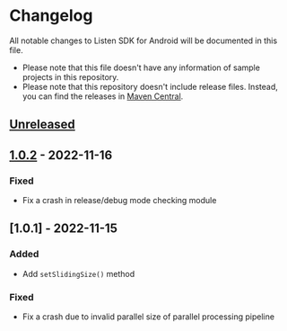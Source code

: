 # Changelog

All notable changes to Listen SDK for Android will be documented in this file.

- Please note that this file doesn't have any information of sample projects in this repository.
- Please note that this repository doesn't include release files. Instead, you can find the releases in [Maven Central](https://central.sonatype.dev/namespace/com.deeplyinc.listen.sdk).




## [Unreleased]



## [1.0.2] - 2022-11-16

### Fixed

- Fix a crash in release/debug mode checking module



## [1.0.1] - 2022-11-15

### Added

- Add `setSlidingSize()` method

### Fixed

- Fix a crash due to invalid parallel size of parallel processing pipeline





[unreleased]: https://github.com/deeplyinc/listen-sdk-android/compare/v1.0.2...HEAD
[1.0.2]: https://github.com/deeplyinc/listen-sdk-android/releases/tag/v1.0.2